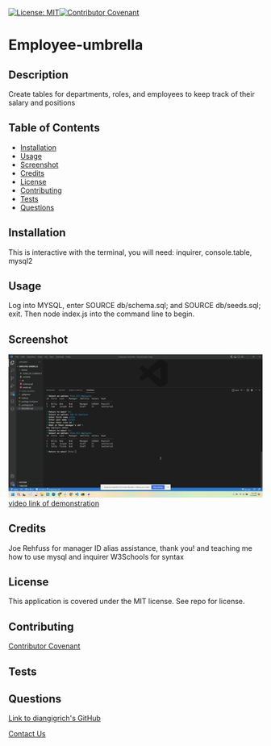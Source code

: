 [![License: MIT](https://img.shields.io/badge/License-MIT-yellow.svg)](https://opensource.org/licenses/MIT)[![Contributor Covenant](https://img.shields.io/badge/Contributor%20Covenant-2.1-4baaaa.svg)](code_of_conduct.md)

# Employee-umbrella

## Description
Create tables for departments, roles, and employees to keep track of their salary and positions

## Table of Contents
* [Installation](#installation)
* [Usage](#usage)
* [Screenshot](#screenshot)
* [Credits](#credits)
* [License](#license)
* [Contributing](#contributing)
* [Tests](#tests)
* [Questions](#questions)
      
## Installation
This is interactive with the terminal, you will need: inquirer, console.table, mysql2
      
## Usage
Log into MYSQL, enter SOURCE db/schema.sql; and SOURCE db/seeds.sql; exit.
Then node index.js into the command line to begin.
      
## Screenshot
![screenshot of finished terminal inquiry](./Assets/Desktop%20screenshot.png)
[video link of demonstration](https://drive.google.com/file/d/1CXnMbZYJo2OqnoP4UAURMnpPJlYBr3BA/view)

      
## Credits
Joe Rehfuss for manager ID alias assistance, thank you! and teaching me how to use mysql and inquirer
W3Schools for syntax

## License
This application is covered under the MIT license. See repo for license.
      
## Contributing

[Contributor Covenant](https://img.shields.io/badge/Contributor%20Covenant-2.1-4baaaa.svg)
      
## Tests

      
## Questions
[Link to diangigrich's GitHub](https://github.com/diangigrich)

[Contact Us](mailto:slayer_barrett_@hotmail.com)